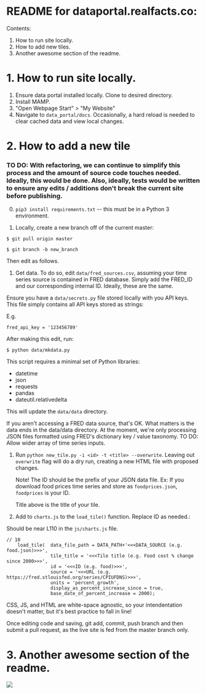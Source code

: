 # README for dataportal.realfacts.co:

Contents:

1. How to run site locally.
2. How to add new tiles.
3. Another awesome section of the readme.

# 1. How to run site locally.

1. Ensure data portal installed locally. Clone to desired directory. 
2. Install MAMP. 
3. "Open Webpage Start" > "My Website" 
4. Navigate to `data_portal/docs`. Occasionally, a hard reload is needed to clear cached data and view local changes.

# 2. How to add a new tile

### TO DO: With refactoring, we can continue to simplify this process and the amount of source code touches needed. Ideally, this would be done. Also, ideally, tests would be written to ensure any edits / additions don't break the current site before publishing. 

0. `pip3 install requirements.txt` -- this must be in a Python 3 environment.

1. Locally, create a new branch off of the current master:

`$ git pull origin master`

`$ git branch -b new_branch`

Then edit as follows.

1. Get data. To do so, edit `data/fred_sources.csv`, assuming your time series source is contained in FRED database. Simply add the FRED_ID and our corresponding internal ID. Ideally, these are the same. 

Ensure you have a `data/secrets.py` file stored locally with you API keys. This file simply contains all API keys stored as strings:

E.g.

`fred_api_key = '123456789'`

After making this edit, run:

`$ python data/mkdata.py` 

This script requires a minimal set of Python libraries:

* datetime
* json
* requests
* pandas
* dateutil.relativedelta


This will update the `data/data` directory. 

If you aren't accessing a FRED data source, that's OK. What matters is the data ends in the data/data directory. At the moment, we're only processing JSON files formatted using FRED's dictionary key / value taxonomy. TO DO: Allow wider array of time series inputs.

1. Run `python new_tile.py -i <id> -t <title> --overwrite`. Leaving out `overwrite` flag will do a dry run, creating a new HTML file with proposed changes.

	Note! The ID should be the prefix of your JSON data file. Ex: If you download food prices time series and store as `foodprices.json`, `foodprices` is your ID.

	Title above is the title of your tile.
				
2. Add to `charts.js` to the `load_tile()` function. Replace ID as needed.:

Should be near L110 in the `js/charts.js` file.

```
// 10
	load_tile(  data_file_path = DATA_PATH+'<<<DATA_SOURCE (e.g. food.json)>>>',
				tile_title = '<<<Tile title (e.g. Food cost % change since 2000>>>',
				id = '<<<ID (e.g. food)>>>',
				source = '<<<URL (e.g. https://fred.stlouisfed.org/series/CPIUFDNS)>>>',
				units = 'percent_growth',
				display_as_percent_increase_since = true,
				base_date_of_percent_increase = 2000);
```

CSS, JS, and HTML are white-space agnostic, so your intendentation doesn't matter, but it's best practice to fall in line!

Once editing code and saving, git add, commit, push branch and then submit a pull request, as the live site is fed from the master branch only. 

# 3. Another awesome section of the readme.

![](cat.gif)

